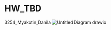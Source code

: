 # HW_TBD
3254_Myakotin_Danila
![Untitled Diagram drawio](https://user-images.githubusercontent.com/46784327/170742739-1f1e28bb-a795-43fb-b2d4-3199b73f4235.png)

